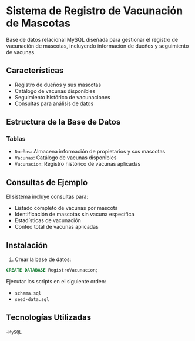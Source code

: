 # Sistema de Registro de Vacunación de Mascotas

Base de datos relacional MySQL diseñada para gestionar el registro de vacunación de mascotas, incluyendo información de dueños y seguimiento de vacunas.

## Características

- Registro de dueños y sus mascotas
- Catálogo de vacunas disponibles
- Seguimiento histórico de vacunaciones
- Consultas para análisis de datos

## Estructura de la Base de Datos

### Tablas
- `Dueños`: Almacena información de propietarios y sus mascotas
- `Vacunas`: Catálogo de vacunas disponibles
- `Vacunacion`: Registro histórico de vacunas aplicadas

## Consultas de Ejemplo

El sistema incluye consultas para:
- Listado completo de vacunas por mascota
- Identificación de mascotas sin vacuna específica
- Estadísticas de vacunación
- Conteo total de vacunas aplicadas

## Instalación

1. Crear la base de datos:
```sql
CREATE DATABASE RegistroVacunacion;
```
Ejecutar los scripts en el siguiente orden:
- `schema.sql`
- `seed-data.sql`


## Tecnologías Utilizadas
-`MySQL`

